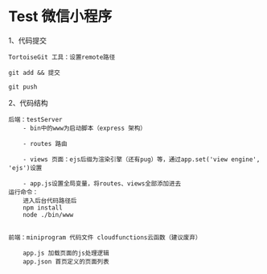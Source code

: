 # Test 微信小程序

1、代码提交

    TortoiseGit 工具：设置remote路径

    git add && 提交

    git push

2、代码结构

    后端：testServer
        - bin中的www为启动脚本（express 架构）
    
        - routes 路由
    
        - views 页面：ejs后缀为渲染引擎（还有pug）等，通过app.set('view engine', 'ejs')设置
    
        - app.js设置全局变量，将routes、views全部添加进去
    运行命令：
        进入后台代码路径后
        npm install
        node ./bin/www

    
    前端：miniprogram 代码文件 cloudfunctions云函数（建议废弃）
        
        app.js 加载页面的js处理逻辑
        app.json 首页定义的页面列表

        
        